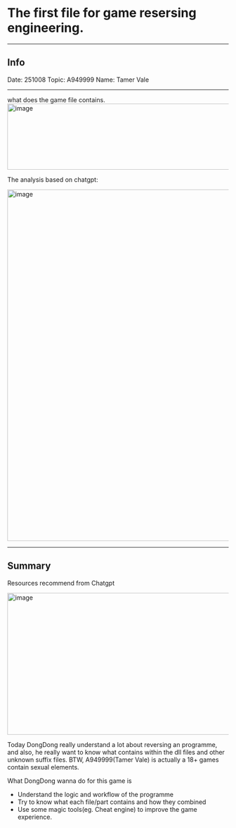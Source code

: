 # The first file for game resersing engineering.
---

## Info
Date: 251008
Topic: A949999
Name: Tamer Vale

---
what does the game file contains.
<img width="540" height="150" alt="image" src="https://github.com/user-attachments/assets/725b44f1-9605-4170-91e9-bd456cbdf3fe" />


The analysis based on chatgpt:

<img width="637" height="798" alt="image" src="https://github.com/user-attachments/assets/f979627d-5873-44d6-907a-d7ad5c074466" />


---
## Summary

Resources recommend from Chatgpt

<img width="647" height="322" alt="image" src="https://github.com/user-attachments/assets/c8b42aab-ddd4-479b-83e1-0e3c7625e683" />

Today DongDong really understand a lot about reversing an programme, and also, he really want to know what contains within the dll files and other unknown suffix files. BTW, A949999(Tamer Vale) is actually a 18+ games contain sexual elements. 

What DongDong wanna do for this game is 
- Understand the logic and workflow of the programme
- Try to know what each file/part contains and how they combined
- Use some magic tools(eg. Cheat engine) to improve the game experience.
